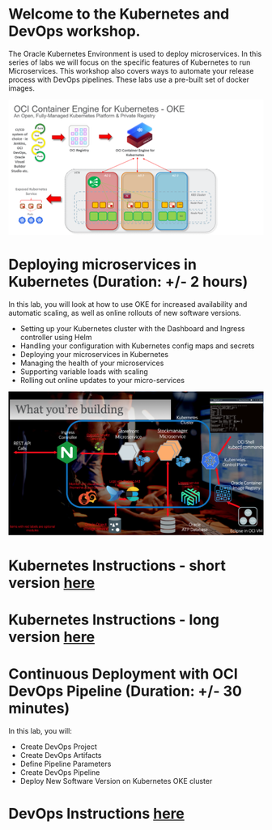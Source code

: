 # Welcome to the Kubernetes and DevOps workshop.
The Oracle Kubernetes Environment is used to deploy microservices. 
In this series of labs we will focus on the specific features of Kubernetes to run Microservices. 
This workshop also covers ways to automate your release process with DevOps pipelines.
These labs use a pre-built set of docker images.

![Oracle Container Engine for Kubernetes (OKE)](./images/oke_archiitecture.png)

# Deploying microservices in Kubernetes (Duration: +/- 2 hours)
In this lab, you will look at how to use OKE for increased availability and automatic scaling, as well as online rollouts of new software versions.
- Setting up your Kubernetes cluster with the Dashboard and Ingress controller using Helm
- Handling your configuration with Kubernetes config maps and secrets
- Deploying your microservices in Kubernetes
- Managing the health of your microservices
- Supporting variable loads with scaling
- Rolling out online updates to your micro-services

![What you will build in this lab](./images/architecture-overview.png)

# Kubernetes Instructions - short version [here](https://github.com/OCI-CEE/OCI-Handson-week-2021/blob/main/LAB-03/instructions.md)
# Kubernetes Instructions - long version [here](https://oracle.github.io/cloudtestdrive/AppDev/cloud-native/livelabs/individual/kubernetes/kubernetes-core/index.html?lab=kubernetes-core)

# Continuous Deployment with OCI DevOps Pipeline (Duration: +/- 30 minutes)
In this lab, you will:
- Create DevOps Project
- Create DevOps Artifacts
- Define Pipeline Parameters
- Create DevOps Pipeline
- Deploy New Software Version on Kubernetes OKE cluster

# DevOps Instructions [here](https://github.com/OCI-CEE/OCI-Handson-week-2021/blob/main/LAB-03/devops-pipeline/devops-pipeline.md)

